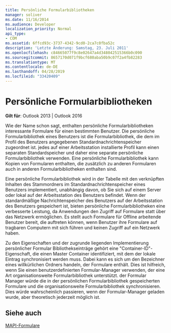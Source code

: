```yaml
---
title: Persönliche Formularbibliotheken
manager: soliver
ms.date: 11/16/2014
ms.audience: Developer
localization_priority: Normal
api_type:
- COM
ms.assetid: 6ffcd93c-3737-4342-9cd0-2ca7c0fba52c
description: 'Letzte Änderung: Samstag, 23. Juli 2011'
ms.openlocfilehash: c84665077f9c8e02647a4d348042515366b0c090
ms.sourcegitcommit: 8657170d071f9bcf680aba50b9c07f2a4fb82283
ms.translationtype: MT
ms.contentlocale: de-DE
ms.lasthandoff: 04/28/2019
ms.locfileid: "33420409"
---
```

# <a name="personal-form-libraries"></a>Persönliche Formularbibliotheken

  
  
**Gilt für**: Outlook 2013 | Outlook 2016 
  
Wie der Name schon sagt, enthalten persönliche Formularbibliotheken interessante Formulare für einen bestimmten Benutzer. Die persönliche Formularbibliothek eines Benutzers ist die Formularbibliothek, die dem im Profil des Benutzers angegebenen Standardnachrichtenspeicher zugeordnet ist. jedes auf einer Arbeitsstation installierte Profil kann einen separaten Standardspeicher und daher eine separate persönliche Formularbibliothek verwenden. Eine persönliche Formularbibliothek kann Kopien von Formularen enthalten, die zusätzlich zu anderen Formularen auch in anderen Formularbibliotheken enthalten sind.
  
Eine persönliche Formularbibliothek wird in der Tabelle mit den verknüpften Inhalten des Stammordners im Standardnachrichtenspeicher eines Benutzers implementiert, unabhängig davon, ob Sie sich auf einem Server oder lokal auf der Arbeitsstation des Benutzers befindet. Wenn der standardmäßige Nachrichtenspeicher des Benutzers auf der Arbeitsstation des Benutzers gespeichert ist, bieten persönliche Formularbibliotheken eine verbesserte Leistung, da Anwendungen den Zugriff auf Formulare statt über das Netzwerk ermöglichen. Es stellt auch Formulare für Offline arbeitende Benutzer bereit, die auftreten können, wenn Benutzer ihre Formulare auf tragbaren Computern mit sich führen und keinen Zugriff auf ein Netzwerk haben.
  
Zu den Eigenschaften und der zugrunde liegenden Implementierung persönlicher Formular Bibliothekseinträge gehört eine "Container-ID"-Eigenschaft, die einen Master Container identifiziert, mit dem der lokale Eintrag synchronisiert werden muss. Dabei kann es sich um den Bezeichner eines willkürlichen Ordners handeln, der Formulare enthält. Dies ist hilfreich, wenn Sie einen benutzerdefinierten Formular-Manager verwenden, der eine Art organisationsweite Formularbibliothek unterstützt. der Formular Manager würde die in der persönlichen Formularbibliothek gespeicherten Formulare und die organisationsweite Formularbibliothek synchronisieren. Dies würde wahrscheinlich passieren, wenn der Formular-Manager geladen wurde, aber theoretisch jederzeit möglich ist.
  
## <a name="see-also"></a>Siehe auch



[MAPI-Formulare](mapi-forms.md)

